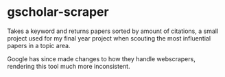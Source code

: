 # gscholar-scraper
Takes a keyword and returns papers sorted by amount of citations, a small project used for my final year project when scouting the most influential papers in a topic area.

Google has since made changes to how they handle webscrapers, rendering this tool much more inconsistent.
